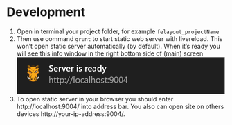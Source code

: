 # Development

1. Open in terminal your project folder, for example ```felayout_projectName```
2. Then use command ```grunt``` to start static web server with livereload. This won’t open static server automatically (by default). When it’s ready you will see this info window in the right bottom side of (main) screen
![](t3kit-docs-grunt-ready.png)
3. To open static server in your browser you should enter http://localhost:9004/ into address bar. 
You also can open site on others devices http://your-ip-address:9004/.







